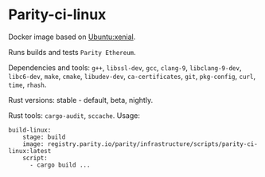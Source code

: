 # Parity-ci-linux

Docker image based on [Ubuntu:xenial](https://hub.docker.com/_/debian).

Runs builds and tests `Parity Ethereum`.

Dependencies and tools: `g++`, `libssl-dev`, `gcc`, `clang-9`, `libclang-9-dev`, `libc6-dev`, `make`, `cmake`, `libudev-dev`, `ca-certificates`, `git`, `pkg-config`, `curl`, `time`, `rhash`.

Rust versions: stable - default, beta, nightly.

Rust tools: `cargo-audit`, `sccache`.
Usage:
```
build-linux:
    stage: build
    image: registry.parity.io/parity/infrastructure/scripts/parity-ci-linux:latest
    script:
      - cargo build ...
```
